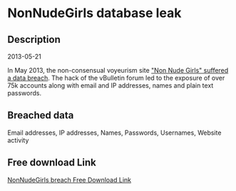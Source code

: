 # NonNudeGirls database leak

## Description

2013-05-21

In May 2013, the non-consensual voyeurism site <a href="http://www.ibtimes.co.uk/upskirt-porn-website-hit-massive-data-leak-exposing-nearly-180000-voyeurs-1602756" target="_blank" rel="noopener">&quot;Non Nude Girls&quot; suffered a data breach</a>. The hack of the vBulletin forum led to the exposure of over 75k accounts along with email and IP addresses, names and plain text passwords.

## Breached data

Email addresses, IP addresses, Names, Passwords, Usernames, Website activity

## Free download Link

[NonNudeGirls breach Free Download Link](https://tinyurl.com/2b2k277t)